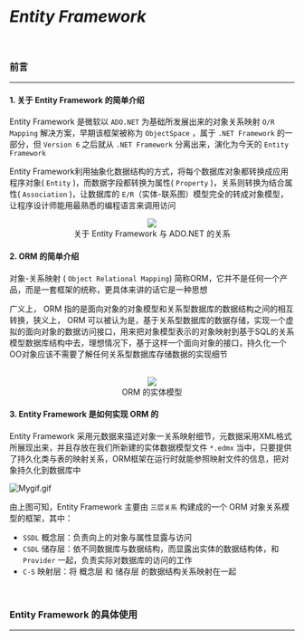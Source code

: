 # *Entity Framework*

<br/>

### 前言

---

#### 1. 关于 Entity Framework 的简单介绍

Entity Framework 是微软以 `ADO.NET` 为基础所发展出来的对象关系映射 `O/R Mapping` 解决方案，早期该框架被称为 `ObjectSpace` ，属于 `.NET Framework` 的一部分，但 `Version 6` 之后就从  `.NET Framework` 分离出来，演化为今天的 `Entity Framework`

Entity Framework利用抽象化数据结构的方式，将每个数据库对象都转换成应用程序对象( `Entity` )，而数据字段都转换为属性( `Property` )，关系则转换为结合属性( `Association` )，让数据库的 `E/R`（实体-联系图）模型完全的转成对象模型，让程序设计师能用最熟悉的编程语言来调用访问

<div align=center>
<img src = "https://i.loli.net/2019/10/11/EGRxzbAUycviM78.png" />
</div>

<div align=center>
关于 Entity Framework 与 ADO.NET 的关系
</div>

#### 2. ORM 的简单介绍

对象-关系映射 ( `Object Relational Mapping`) 简称ORM，它并不是任何一个产品，而是一套框架的统称，更具体来讲的话它是一种思想

广义上， ORM 指的是面向对象的对象模型和关系型数据库的数据结构之间的相互转换，狭义上， ORM 可以被认为是，基于关系型数据库的数据存储，实现一个虚拟的面向对象的数据访问接口，用来把对象模型表示的对象映射到基于SQL的关系模型数据库结构中去，理想情况下，基于这样一个面向对象的接口，持久化一个OO对象应该不需要了解任何关系型数据库存储数据的实现细节

<br/>

<div align=center>
<img src = "https://i.loli.net/2019/10/11/K8CMkq5Ldyc6auH.png" />
</div>

<div align=center>
ORM 的实体模型
</div>

#### 3. Entity Framework 是如何实现 ORM 的

Entity Framework 采用元数据来描述对象一关系映射细节，元数据采用XML格式所展现出来，并且存放在我们所新建的实体数据模型文件 `*.edmx` 当中，只要提供了持久化类与表的映射关系，ORM框架在运行时就能参照映射文件的信息，把对象持久化到数据库中

![Mygif.gif](https://i.loli.net/2019/10/11/8M5s7hWAtwZ6ja9.gif)

由上图可知，Entity Framework 主要由 `三层关系` 构建成的一个 ORM 对象关系模型的框架，其中：
- `SSDL` 概念层：负责向上的对象与属性显露与访问
- `CSDL` 储存层：依不同数据库与数据结构，而显露出实体的数据结构体，和 `Provider` 一起，负责实际对数据库的访问的工作
- `C-S` 映射层：将 概念层 和 储存层 的数据结构关系映射在一起


<br/>

### Entity Framework 的具体使用

---

